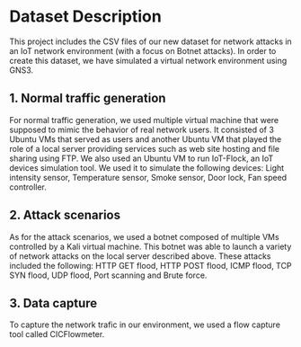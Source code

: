 # Dataset Description
This project includes the CSV files of our new dataset for network attacks in an IoT network environment (with a focus on Botnet attacks).
In order to create this dataset, we have simulated a virtual network environment using GNS3. 
## 1. Normal traffic generation
For normal traffic generation, we used multiple virtual machine that were supposed to mimic the behavior of real network users. It consisted of 3 Ubuntu VMs that served as users and another Ubuntu VM that played the role of a local server providing services such as web site hosting and file sharing using FTP. We also used an Ubuntu VM to run IoT-Flock, an IoT devices simulation tool. We used it to simulate the following devices: Light intensity sensor, Temperature sensor, Smoke sensor, Door lock, Fan speed controller.
## 2. Attack scenarios
As for the attack scenarios, we used a botnet composed of multiple VMs controlled by a Kali virtual machine. This botnet was able to launch a variety of network attacks on the local server described above. These attacks included the following: HTTP GET flood, HTTP POST flood, ICMP flood, TCP SYN flood, UDP flood, Port scanning and Brute force.
## 3. Data capture
To capture the network trafic in our environment, we used a flow capture tool called CICFlowmeter.

